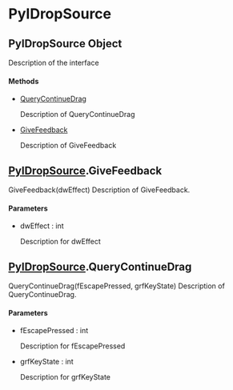 # PyIDropSource


## PyIDropSource Object

Description of the interface

#### Methods

  - [QueryContinueDrag](PyIDropSource.md#pyidropsourcequerycontinuedrag)

    Description of QueryContinueDrag&nbsp;

  - [GiveFeedback](PyIDropSource.md#pyidropsourcegivefeedback)

    Description of GiveFeedback&nbsp;


## [PyIDropSource](PyIDropSource.md#pyidropsource)\.GiveFeedback

GiveFeedback\(dwEffect\)
Description of GiveFeedback\.

#### Parameters

  - dwEffect : int

    Description for dwEffect


## [PyIDropSource](PyIDropSource.md#pyidropsource)\.QueryContinueDrag

QueryContinueDrag\(fEscapePressed, grfKeyState\)
Description of QueryContinueDrag\.

#### Parameters

  - fEscapePressed : int

    Description for fEscapePressed

  - grfKeyState : int

    Description for grfKeyState